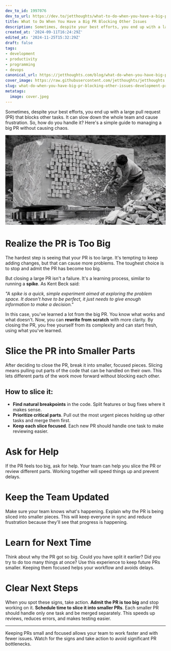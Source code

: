 ```yaml
---
dev_to_id: 1997076
dev_to_url: https://dev.to/jetthoughts/what-to-do-when-you-have-a-big-pr-blocking-other-issues-2cfn
title: What to Do When You Have a Big PR Blocking Other Issues
description: Sometimes, despite your best efforts, you end up with a large pull request (PR) that blocks other...
created_at: '2024-09-11T16:24:29Z'
edited_at: '2024-11-25T15:32:29Z'
draft: false
tags:
- development
- productivity
- programming
- devops
canonical_url: https://jetthoughts.com/blog/what-do-when-you-have-big-pr-blocking-other-issues-development-productivity/
cover_image: https://raw.githubusercontent.com/jetthoughts/jetthoughts.github.io/master/content/blog/what-do-when-you-have-big-pr-blocking-other-issues-development-productivity/cover.jpeg
slug: what-do-when-you-have-big-pr-blocking-other-issues-development-productivity
metatags:
  image: cover.jpeg
---
```

Sometimes, despite your best efforts, you end up with a large pull request (PR) that blocks other tasks. It can slow down the whole team and cause frustration. So, how do you handle it? Here's a simple guide to managing a big PR without causing chaos.

![Image description](file_0.jpeg)

Realize the PR is Too Big
=============================

The hardest step is seeing that your PR is too large. It's tempting to keep adding changes, but that can cause more problems. The toughest choice is to stop and admit the PR has become too big.

But closing a large PR isn't a failure. It's a learning process, similar to running a **spike**. As Kent Beck said:

*"A spike is a quick, simple experiment aimed at exploring the problem space. It doesn't have to be perfect, it just needs to give enough information to make a decision."*

In this case, you've learned a lot from the big PR. You know what works and what doesn't. Now, you can **rewrite from scratch** with more clarity. By closing the PR, you free yourself from its complexity and can start fresh, using what you've learned.

Slice the PR into Smaller Parts
===================================

After deciding to close the PR, break it into smaller, focused pieces. Slicing means pulling out parts of the code that can be handled on their own. This lets different parts of the work move forward without blocking each other.

How to slice it:
--------------------

-   **Find natural breakpoints** in the code. Split features or bug fixes where it makes sense.
-   **Prioritize critical parts**. Pull out the most urgent pieces holding up other tasks and merge them first.
-   **Keep each slice focused**. Each new PR should handle one task to make reviewing easier.

Ask for Help
================

If the PR feels too big, ask for help. Your team can help you slice the PR or review different parts. Working together will speed things up and prevent delays.

Keep the Team Updated
=========================

Make sure your team knows what's happening. Explain why the PR is being sliced into smaller pieces. This will keep everyone in sync and reduce frustration because they'll see that progress is happening.

Learn for Next Time
=======================

Think about why the PR got so big. Could you have split it earlier? Did you try to do too many things at once? Use this experience to keep future PRs smaller. Keeping them focused helps your workflow and avoids delays.

Clear Next Steps
================

When you spot these signs, take action. **Admit the PR is too big** and stop working on it. **Schedule time to slice it into smaller PRs**. Each smaller PR should handle only one task and be merged separately. This speeds up reviews, reduces errors, and makes testing easier.

---

Keeping PRs small and focused allows your team to work faster and with fewer issues. Watch for the signs and take action to avoid significant PR bottlenecks.